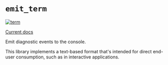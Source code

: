 # `emit_term`

[![term](https://github.com/emit-rs/emit/actions/workflows/term.yml/badge.svg)](https://github.com/emit-rs/emit/actions/workflows/term.yml)

[Current docs](https://docs.rs/emit_term/0.11.0-alpha.10/emit_term/index.html)

Emit diagnostic events to the console.

This library implements a text-based format that's intended for direct end-user consumption, such as in interactive applications.
